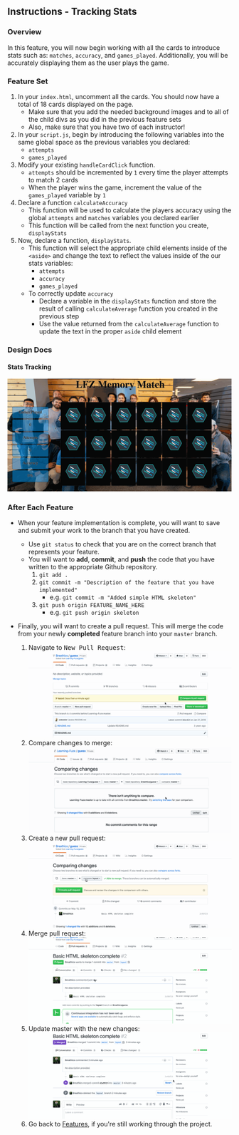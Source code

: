 Instructions - Tracking Stats
--

### Overview

In this feature, you will now begin working with all the cards to introduce stats such as: `matches`, `accuracy`, and `games_played`. Additionally, you will be accurately displaying them as the user plays the game.

### Feature Set

1. In your `index.html`, uncomment all the cards. You should now have a total of 18 cards displayed on the page.
    - Make sure that you add the needed background images and to all of the child divs as you did in the previous feature sets
    - Also, make sure that you have two of each instructor!
2. In your `script.js`, begin by introducing the following variables into the same global space as the previous variables you declared:
   - `attempts`
   - `games_played`
3. Modify your existing `handleCardClick` function.
    - `attempts` should be incremented by `1` every time the player attempts to match 2 cards
    - When the player wins the game, increment the value of the `games_played` variable by `1`
4. Declare a function `calculateAccuracy`
    - This function will be used to calculate the players accuracy using the global `attempts` and `matches` variables you declared earlier
    - This function will be called from the next function you create, `displayStats`
5. Now, declare a function, `displayStats`.
    - This function will select the appropriate child elements inside of the `<aside>` and change the text to reflect the values inside of the our stats variables:
      - `attempts`
      - `accuracy`
      - `games_played`
    - To correctly update `accuracy`
      - Declare a variable in the `displayStats` function and store the result of calling `calculateAverage` function you created in the previous step
      - Use the value returned from the `calculateAverage` function to update the text in the proper `aside` child element

### Design Docs

#### Stats Tracking
![tracking stats](../feature-gifs/stats-tracking.gif)



### After Each Feature

- When your feature implementation is complete, you will want to save and submit your work to the branch that you have created.
  - Use `git status` to check that you are on the correct branch that represents your feature.
  - You will want to **add**, **commit**, and **push** the code that you have written to the appropriate Github repository.
    1. `git add .`
    2. `git commit -m "Description of the feature that you have implemented"`
       - e.g. `git commit -m "Added simple HTML skeleton"`
    3. `git push origin FEATURE_NAME_HERE`
       - e.g. `git push origin skeleton`

- Finally, you will want to create a pull request. This will merge the code from your newly **completed** feature branch into your `master` branch.

  1. Navigate to <kbd>New Pull Request</kbd>:
  ![Navigate to pull requests](../post-feature/navigate-to-pull-request.gif)
  2. Compare changes to merge:
  ![Compare changes to merge](../post-feature/compare-changes.gif)
  3. Create a new pull request:
  ![Create new pull request](../post-feature/create-pull-request.gif)
  4. Merge pull request:
  ![Merge pull request](../post-feature/merge-pull-request.gif)
  5. Update master with the new changes:
  ![Update master](../post-feature/pull-new-changes.gif)
  6. Go back to [Features](../../README.md#features), if you're still working through the project.
